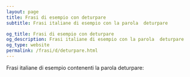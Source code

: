 ```yaml
---
layout: page
title: Frasi di esempio con deturpare 
subtitle: Frasi italiane di esempio con la parola  deturpare

og_title: Frasi di esempio con deturpare 
og_description: Frasi italiane di esempio con la parola  deturpare
og_type: website
permalink: /frasi/d/deturpare.html
---
```


Frasi italiane di esempio contenenti la parola deturpare:


